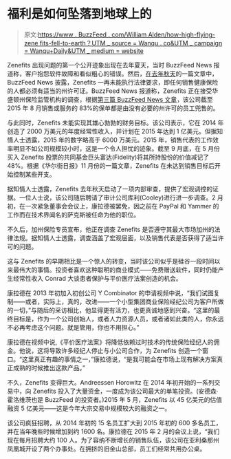 # 福利是如何坠落到地球上的

> 原文:[https://www . BuzzFeed . com/William Alden/how-high-flying-zene fits-fell-to-earth？UTM _ source = Wanqu . co&UTM _ campaign = Wanqu+Daily&UTM _ medium = website](https://www.buzzfeed.com/williamalden/how-high-flying-zenefits-fell-to-earth?utm_source=wanqu.co&utm_campaign=Wanqu+Daily&utm_medium=website)

Zenefits 出现问题的第一个公开迹象出现在去年夏天，当时 BuzzFeed News 报道称，客户抱怨软件故障和看似粗心的错误。然后，[在去年秋天](http://www.buzzfeed.com/williamalden/zenefits-under-scrutiny-for-flouting-insurance-laws#.bfJvNGmbo)的一篇文章中，BuzzFeed News 披露，Zenefits 一再未能执行法律要求，即任何销售健康保险的人都必须有适当的州许可证。BuzzFeed News 报道称，Zenefits 正在接受华盛顿州保险监管机构的调查，根据[第三篇 BuzzFeed News 文章](http://www.buzzfeed.com/williamalden/80-of-zenefits-deals-in-washington-state-done-by-unlicensed#.inNVONX4z)，该公司截至 2015 年 8 月销售或服务的 83%的保单都是由没有必要的州许可的员工兜售的。

与此同时，Zenefits 未能实现其雄心勃勃的财务目标。该公司表示，它在 2014 年创造了 2000 万美元的年度经常性收入，并计划在 2015 年达到 1 亿美元。但据知情人士透露，2015 年的数字略高于 6000 万美元。2015 年，销售代表的工作效率明显不如公司规模较小时，这是一个令人担忧的迹象。截至 9 月底，在 5 月份买入 Zenefits 股票的共同基金巨头富达(Fidelity)将其所持股份的价值减记了 48%。根据《华尔街日报》11 月份的一篇文章，Zenefits 在未达到销售目标后开始控制某些开支。

据知情人士透露，Zenefits 去年秋天启动了一项内部审查，提供了宏观调控的证据。一位人士说，该公司随后聘请了审计公司库利(Cooley)进行进一步调查。2 月初，在一次紧急董事会会议上，康拉德被罢免，因之前在 PayPal 和 Yammer 的工作而在技术界闻名的萨克斯被任命为他的职位。

不久后，加州保险专员宣布，他正在调查 Zenefits 是否遵守其最大市场加州的法律法规。据知情人士透露，调查涵盖了宏观层面，以及销售代表是否获得了适当许可的问题。

这与 Zenefits 的早期相比是一个惊人的转变，当时该公司似乎是硅谷一段时间以来最伟大的事情。投资者喜欢这种聪明的商业模式——免费赠送软件，同时仍能产生经常性收入 Conrad 大谈患者保护与平价医疗法案创造的机会。

康拉德在 2013 年初加入初创公司 Y Combinator 的申请视频中说，“我们试图复制——或者，实际上，真的，改进——一个小型集团商业保险经纪公司为客户所做的一切，”与随后的采访相比，他显得更有活力，也更真诚地感到兴奋。“这里的最终目标是，作为一个公司创始人，或者人力资源人员，或者诸如此类的人，你永远不必再考虑这个问题。就是管用，你也不用担心。”

康拉德在视频中说,《平价医疗法案》将降低依赖过时技术的传统保险经纪人的佣金。他说，这将导致许多经纪人停止与小公司合作，为 Zenefits 创造一个窗口。“这里真正有趣的事情之一，”康拉德说，“是我可能会在市场上现有解决方案真正成熟的时候推出这款产品。”

不久，Zenefits 变得巨大。Andreessen Horowitz 在 2014 年初开始的一系列交易中，向 Zenefits 投入了大量资金，一度成为该公司最大的单笔投资。(安德森·霍洛维茨也是 BuzzFeed 的投资者。)2015 年 5 月，Zenefits 以 45 亿美元的估值融资 5 亿美元——这是今年大宗交易中规模较大的融资之一。

该公司疯狂招聘，从 2014 年初的 15 名员工扩大到 2015 年初的 600 多名员工，并在当年晚些时候增加到约 1600 名。康拉德在 2015 年 2 月的会议上说，“我们现在每月招聘大约 100 人。为了容纳不断增长的销售队伍，该公司在亚利桑那州凤凰城开设了两个办事处。在拥挤的旧金山总部，员工们经常共用办公桌。